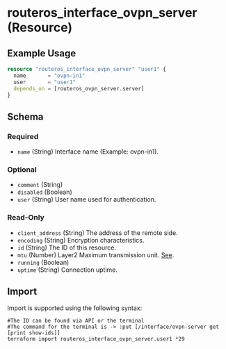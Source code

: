 # routeros_interface_ovpn_server (Resource)


## Example Usage
```terraform
resource "routeros_interface_ovpn_server" "user1" {
  name       = "ovpn-in1"
  user       = "user1"
  depends_on = [routeros_ovpn_server.server]
}
```

<!-- schema generated by tfplugindocs -->
## Schema

### Required

- `name` (String) Interface name (Example: ovpn-in1).

### Optional

- `comment` (String)
- `disabled` (Boolean)
- `user` (String) User name used for authentication.

### Read-Only

- `client_address` (String) The address of the remote side.
- `encoding` (String) Encryption characteristics.
- `id` (String) The ID of this resource.
- `mtu` (Number) Layer2 Maximum transmission unit. [See](https://wiki.mikrotik.com/wiki/Maximum_Transmission_Unit_on_RouterBoards).
- `running` (Boolean)
- `uptime` (String) Connection uptime.

## Import
Import is supported using the following syntax:
```shell
#The ID can be found via API or the terminal
#The command for the terminal is -> :put [/interface/ovpn-server get [print show-ids]]
terraform import routeros_interface_ovpn_server.user1 *29
```
